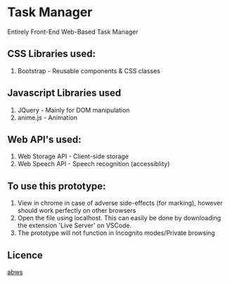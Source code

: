# Task Manager

Entirely Front-End Web-Based Task Manager

## CSS Libraries used:
1. Bootstrap - Reusable components & CSS classes

## Javascript Libraries used
1. JQuery - Mainly for DOM manipulation
2. anime.js - Animation

## Web API's used:
1. Web Storage API - Client-side storage
2. Web Speech API - Speech recognition (accessiblity)

## To use this prototype:
1. View in chrome in case of adverse side-effects (for marking), however should work perfectly on other browsers
2. Open the file using localhost. This can easily be done by downloading the extension 'Live Server' on VSCode.
3. The prototype will not function in Incognito modes/Private browsing


## Licence
[abws](https://abdiwahabsalah.com)
